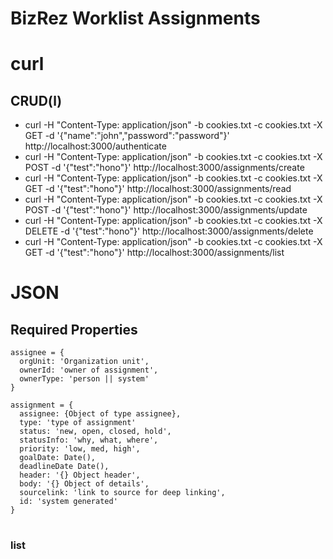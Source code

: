 # BizRez Worklist Assignments

# curl

## CRUD(l)

- curl -H "Content-Type: application/json" -b cookies.txt -c cookies.txt -X GET -d '{"name":"john","password":"password"}' http://localhost:3000/authenticate
- curl -H "Content-Type: application/json" -b cookies.txt -c cookies.txt -X POST -d '{"test":"hono"}' http://localhost:3000/assignments/create
- curl -H "Content-Type: application/json" -b cookies.txt -c cookies.txt -X GET -d '{"test":"hono"}' http://localhost:3000/assignments/read
- curl -H "Content-Type: application/json" -b cookies.txt -c cookies.txt -X POST -d '{"test":"hono"}' http://localhost:3000/assignments/update
- curl -H "Content-Type: application/json" -b cookies.txt -c cookies.txt -X DELETE -d '{"test":"hono"}' http://localhost:3000/assignments/delete
- curl -H "Content-Type: application/json" -b cookies.txt -c cookies.txt -X GET -d '{"test":"hono"}' http://localhost:3000/assignments/list





# JSON
## Required Properties

```
assignee = {
  orgUnit: 'Organization unit',
  ownerId: 'owner of assignment',
  ownerType: 'person || system'
}

assignment = {
  assignee: {Object of type assignee},
  type: 'type of assignment'
  status: 'new, open, closed, hold',
  statusInfo: 'why, what, where',
  priority: 'low, med, high',
  goalDate: Date(),
  deadlineDate Date(),
  header: '{} Object header',
  body: '{} Object of details',
  sourcelink: 'link to source for deep linking',
  id: 'system generated'
}

```

#

### list


